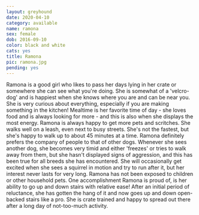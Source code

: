 ```yaml
---
layout: greyhound
date: 2020-04-10
category: available
name: ramona
sex: female
dob: 2016-09-10
color: black and white
cats: yes
title: Ramona
pic: ramona.jpg
pending: yes
---
```

Ramona is a good girl who likes to pass her days lying in her crate or somewhere she can see what you're doing. She is somewhat of a 'velcro-dog' and is happiest when she knows where you are and can be near you. She is very curious about everything, especially if you are making something in the kitchen! Mealtime is her favorite time of day - she loves food and is always looking for more - and this is also when she displays the most energy. Ramona is always happy to get more pets and scritches. She walks well on a leash, even next to busy streets. She's not the fastest, but she's happy to walk up to about 45 minutes at a time. Ramona definitely prefers the company of people to that of other dogs. Whenever she sees another dog, she becomes very timid and either 'freezes' or tries to walk away from them, but she hasn't displayed signs of aggression, and this has been true for all breeds she has encountered. She will occasionally get excited when she sees a squirrel in motion and try to run after it, but her interest never lasts for very long. Ramona has not been exposed to children or other household pets. One accomplishment Ramona is proud of, is her ability to go up and down stairs with relative ease! After an initial period of reluctance, she has gotten the hang of it and now goes up and down open-backed stairs like a pro. She is crate trained and happy to spread out there after a long day of not-too-much activity. 

